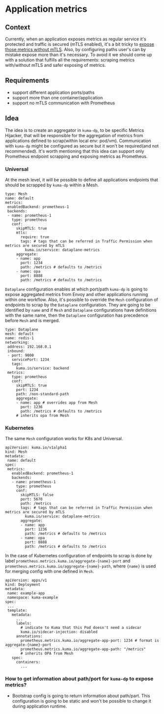# Application metrics
 
## Context
 
Currently, when an application exposes metrics as regular service it's protected and traffic is secured (mTLS enabled), it's a bit tricky
to [expose those metrics without mTLS](https://kuma.io/docs/dev/policies/traffic-metrics/#expose-metrics-from-applications). Also, by configuring paths user's can by mistake expose more than it's necessary. To avoid it we should come up with a solution that fulfills all the requirements: scraping metrics with/without mTLS and safer exposing of metrics.
 
## Requirements
* support different application ports/paths
* support more than one container/application
* support no mTLS communication with Prometheus
 
## Idea
 
The idea is to create an aggregator in `kuma-dp`, to be specific Metrics Hijacker, that will be responsible for the aggregation of metrics from applications defined to scrap(within local env: pod/vm). Communication with `kuma-dp` might be configured as secure but it won't be required(and not recommended). It's worth mentioning that this idea can support only Prometheus endpoint scrapping and exposing metrics as Prometheus.
 
### Universal
At the mesh level, it will be possible to define all applications endpoints that should be scrapped by `kuma-dp` within a Mesh.
```
type: Mesh
name: default
metrics:
 enabledBackend: prometheus-1
 backends:
 - name: prometheus-1
   type: prometheus
   conf:
     skipMTLS: true
     mtls:
       require: true
       tags: # tags that can be referred in Traffic Permission when metrics are secured by mTLS 
         kuma.io/service: dataplane-metrics
     aggregate:
     - name: app
       port: 1234
       path: /metrics # defaults to /metrics
     - name: opa
       port: 8888
       path: /metrics # defaults to /metrics
```
`Dataplane` configuration enables at which port/path `kuma-dp` is going to expose aggregated metrics from Envoy and other applications running within one workflow. Also, it's possible to override the `Mesh` configuration of endpoints to scrap by the `Dataplane` configuration. They are going to be identified by `name` and if `Mesh` and `Dataplane` configurations have definitions with the same name, then the `Dataplane` configuration has precedence before `Mesh` and is merged.
```
type: Dataplane
mesh: default
name: redis-1
networking:
 address: 192.168.0.1
 inbound:
 - port: 9000
   servicePort: 1234
   tags:
     kuma.io/service: backend
 metrics:
   type: prometheus
   conf:
     skipMTLS: true
     port: 1234
     path: /non-standard-path
     aggregate:
     - name: app # overrides app from Mesh
       port: 1236
       path: /metrics # defaults to /metrics
     # inherits opa from Mesh
```
 
### Kubernetes
 
The same `Mesh` configuration works for K8s and Universal.
```
apiVersion: kuma.io/v1alpha1
kind: Mesh
metadata:
 name: default
spec:
 metrics:
   enabledBackend: prometheus-1
   backends:
   - name: prometheus-1
     type: prometheus
     conf:
       skipMTLS: false
       port: 5670
       path: /metrics
       tags: # tags that can be referred in Traffic Permission when metrics are secured by mTLS 
         kuma.io/service: dataplane-metrics
       aggregate:
       - name: app
         port: 1236
         path: /metrics # defaults to /metrics
       - name: opa
         port: 8888
         path: /metrics # defaults to /metrics
```
In the case of Kubernetes configuration of endpoints to scrap is done by label `prometheus.metrics.kuma.io/aggregate-{name}-port` and `prometheus.metrics.kuma.io/aggregate-{name}-path`, where `{name}` is used for merging config with one defined in `Mesh`.
 
```
apiVersion: apps/v1
kind: Deployment
metadata:
 name: example-app
 namespace: kuma-example
spec:
 ...
 template:
   metadata:
     ...
     labels:
       # indicate to Kuma that this Pod doesn't need a sidecar
       kuma.io/sidecar-injection: disabled
     annotations:
       prometheus.metrics.kuma.io/aggregate-app-port: 1234 # format is aggregate-{name}-port
       prometheus.metrics.kuma.io/aggregate-app-path: "/metrics"
       # inherits OPA from Mesh
   spec:
     containers:
       ...
```
 
### How to get information about path/port for `kuma-dp` to expose metrics?
 
 * Bootstrap config is going to return information about path/part. This configuration is going to be static and won't be possible to change it during application runtime.
 
 

